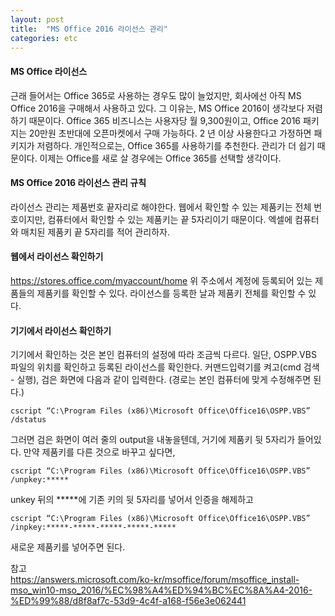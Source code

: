 ```yaml
---
layout: post
title:  "MS Office 2016 라이선스 관리"
categories: etc
---
```


#### MS Office 라이선스
근래 들어서는 Office 365로 사용하는 경우도 많이 늘었지만, 회사에선 아직 MS Office 2016을 구매해서 사용하고 있다.
그 이유는, MS Office 2016이 생각보다 저렴하기 때문이다.
Office 365 비즈니스는 사용자당 월 9,300원이고, Office 2016 패키지는 20만원 초반대에 오픈마켓에서 구매 가능하다.
2 년 이상 사용한다고 가정하면 패키지가 저렴하다.
개인적으로는, Office 365를 사용하기를 추천한다. 관리가 더 쉽기 때문이다.
이제는 Office를 새로 살 경우에는 Office 365를 선택할 생각이다.

#### MS Office 2016 라이선스 관리 규칙
라이선스 관리는 제품번호 끝자리로 해야한다.
웹에서 확인할 수 있는 제품키는 전체 번호이지만, 컴퓨터에서 확인할 수 있는 제품키는 끝 5자리이기 때문이다.
엑셀에 컴퓨터와 매치된 제품키 끝 5자리를 적어 관리하자.

#### 웹에서 라이선스 확인하기
<https://stores.office.com/myaccount/home>
위 주소에서 계정에 등록되어 있는 제품들의 제품키를 확인할 수 있다.
라이선스를 등록한 날과 제품키 전체를 확인할 수 있다.

#### 기기에서 라이선스 확인하기
기기에서 확인하는 것은 본인 컴퓨터의 설정에 따라 조금씩 다르다.
일단, OSPP.VBS 파일의 위치를 확인하고 등록된 라이선스를 확인한다.
커맨드입력기를 켜고(cmd 검색 - 실행), 검은 화면에 다음과 같이 입력한다.
(경로는 본인 컴퓨터에 맞게 수정해주면 된다.)
~~~
cscript “C:\Program Files (x86)\Microsoft Office\Office16\OSPP.VBS” /dstatus
~~~
그러면 검은 화면이 여러 줄의 output을 내놓을텐데, 거기에 제품키 뒷 5자리가 들어있다.
만약 제품키를 다른 것으로 바꾸고 싶다면,
~~~
cscript “C:\Program Files (x86)\Microsoft Office\Office16\OSPP.VBS” /unpkey:*****
~~~
unkey 뒤의 *****에 기존 키의 뒷 5자리를 넣어서 인증을 해제하고
~~~
cscript “C:\Program Files (x86)\Microsoft Office\Office16\OSPP.VBS” /inpkey:*****-*****-*****-*****-*****
~~~
새로운 제품키를 넣어주면 된다.

참고<br>
<https://answers.microsoft.com/ko-kr/msoffice/forum/msoffice_install-mso_win10-mso_2016/%EC%98%A4%ED%94%BC%EC%8A%A4-2016-%ED%99%88/d8f8af7c-53d9-4c4f-a168-f56e3e062441>
